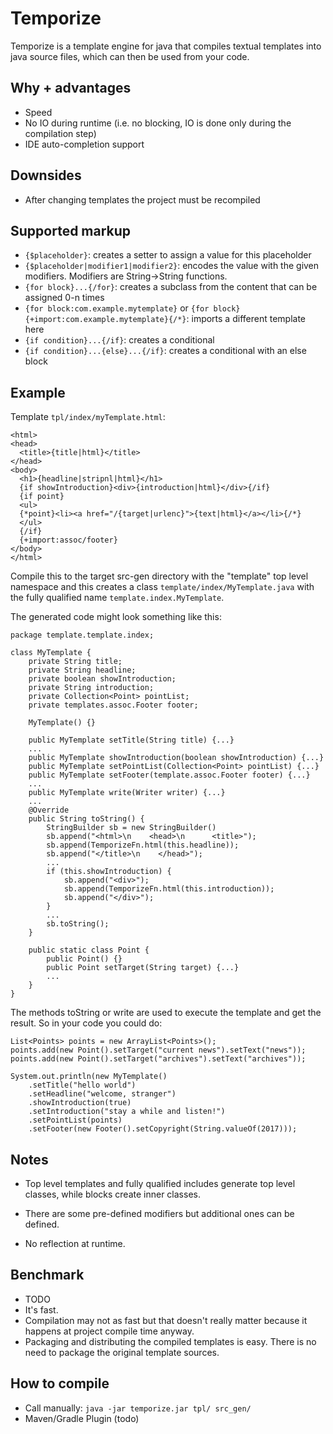 # Temporize

Temporize is a template engine for java that compiles textual templates into java 
source files, which can then be used from your code.

## Why + advantages

* Speed
* No IO during runtime (i.e. no blocking, IO is done only during the compilation step)
* IDE auto-completion support
 
## Downsides

* After changing templates the project must be recompiled
 
## Supported markup
 
* `{$placeholder}`: creates a setter to assign a value for this placeholder
* `{$placeholder|modifier1|modifier2}`: encodes the value with the given modifiers.
  Modifiers are String->String functions.
* `{for block}...{/for}`: creates a subclass from the content that can be 
 assigned 0-n times 
* `{for block:com.example.mytemplate}` or `{for block}{+import:com.example.mytemplate}{/*}`: 
 imports a different template here
* `{if condition}...{/if}`: creates a conditional
* `{if condition}...{else}...{/if}`: creates a conditional with an else block

## Example

Template `tpl/index/myTemplate.html`:

    <html>
    <head>
      <title>{title|html}</title>
    </head>
    <body>
      <h1>{headline|stripnl|html}</h1>
      {if showIntroduction}<div>{introduction|html}</div>{/if}
      {if point} 
      <ul>
      {*point}<li><a href="/{target|urlenc}">{text|html}</a></li>{/*}
      </ul>
      {/if}
      {+import:assoc/footer}
    </body>
    </html>
    
Compile this to the target src-gen directory with the "template" top level namespace 
and this creates a class `template/index/MyTemplate.java` with the fully qualified name 
`template.index.MyTemplate`.

The generated code might look something like this:

    package template.template.index; 
    
    class MyTemplate {
        private String title;
        private String headline;
        private boolean showIntroduction;
        private String introduction;
        private Collection<Point> pointList;
        private templates.assoc.Footer footer; 
        
        MyTemplate() {}
        
        public MyTemplate setTitle(String title) {...}
        ...
        public MyTemplate showIntroduction(boolean showIntroduction) {...}
        public MyTemplate setPointList(Collection<Point> pointList) {...}
        public MyTemplate setFooter(template.assoc.Footer footer) {...}
        ...
        public MyTemplate write(Writer writer) {...}
        ...
        @Override
        public String toString() {
            StringBuilder sb = new StringBuilder()
            sb.append("<html>\n    <head>\n      <title>");
            sb.append(TemporizeFn.html(this.headline));
            sb.append("</title>\n    </head>");
            ...
            if (this.showIntroduction) {
                sb.append("<div>");
                sb.append(TemporizeFn.html(this.introduction));
                sb.append("</div>");
            }
            ...
            sb.toString();
        }
        
        public static class Point {
            public Point() {}
            public Point setTarget(String target) {...}
            ...
        }
    }

The methods toString or write are used to execute the template and get the result. So
in your code you could do:

    List<Points> points = new ArrayList<Points>();
    points.add(new Point().setTarget("current news").setText("news"));
    points.add(new Point().setTarget("archives").setText("archives"));

    System.out.println(new MyTemplate()
        .setTitle("hello world")
        .setHeadline("welcome, stranger")
        .showIntroduction(true)
        .setIntroduction("stay a while and listen!")
        .setPointList(points)
        .setFooter(new Footer().setCopyright(String.valueOf(2017)));

## Notes

* Top level templates and fully qualified includes generate top level classes,
 while blocks create inner classes.
 
* There are some pre-defined modifiers but additional ones can be defined.

* No reflection at runtime.

## Benchmark

* TODO
* It's fast.
* Compilation may not as fast but that doesn't really matter because it happens at 
 project compile time anyway.
* Packaging and distributing the compiled templates is easy. There is no need to 
 package the original template sources.

## How to compile

* Call manually: `java -jar temporize.jar tpl/ src_gen/`
* Maven/Gradle Plugin (todo)

